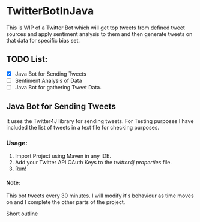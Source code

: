 # TwitterBotInJava
This is WIP of a Twitter Bot which will get top tweets from defined tweet sources and apply sentiment analysis to them and then generate tweets on that data for specific bias set.

## TODO List:
- [x] Java Bot for Sending Tweets
- [ ] Sentiment Analysis of Data
- [ ] Java Bot for gathering Tweet Data.

## Java Bot for Sending Tweets
It uses the Twitter4J library for sending tweets. For Testing purposes I have included the list of tweets in a text file for checking purposes.
### Usage:
1. Import Project using Maven in any IDE.
2. Add your Twitter API OAuth Keys to the *twitter4j.properties* file.
3. Run! 

#### Note: 
This bot tweets every 30 minutes. I will modify it's behaviour as time moves on and I complete the other parts of the project.


Short outline
